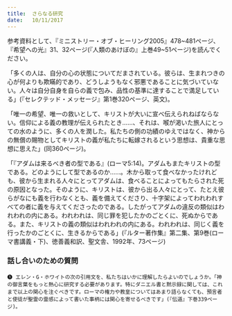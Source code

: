 ```yaml
---
title:  さらなる研究
date:   10/11/2017
---
```


参考資料として、『ミニストリー・オブ・ヒーリング2005』478~481ページ、『希望への光』31、32ページ(『人類のあけぼの』上巻49~51ページ)を読んでください。

「多くの人は、自分の心の状態についてだまされている。彼らは、生まれつきの心が何よりも欺瞞的であり、どうしようもなく邪悪であることに気づいていない。人々は自分自身を自らの義で包み、品性の基準に達することで満足している」(『セレクテッド・メッセージ』第1巻320ページ、英文)。

「唯一の希望、唯一の救いとして、キリストが大いに宣べ伝えられねばならない。信仰による義の教理が伝えられたとき......、それは、喉゙が渇いた旅人にとっての水のように、多くの人を潤した。私たちの側の功績のゆえではなく、神からの無償の賜物としてキリストの義が私たちに転嫁されるという思想は、貴重な思想に思えた」(同360ページ)。

「『アダムは来るべき者の型である』(ローマ5:14)。アダムもまたキリストの型である。どのようにして型であるのか......。木から取って食べなかったけれども、彼から生まれる人々にとってアダムは、食べることによってもたらされた死の原因となった。そのように、キリストは、彼から出る人々にとって、たとえ彼らがなにも義を行わなくとも、義を備えてくださり、十字架によってわれわれすべての者に義を与えてくださったのである。したがってアダムの違反の類似はわれわれの内にある。われわれは、同じ罪を犯したかのごとくに、死ぬからである。また、キリストの義の類似はわれわれの内にある。われわれは、同じく義を行ったかのごとくに、生きるからである」(『ルター著作集』第二集、第9巻(ローマ書講義・下)、徳善義和訳、聖文舎、1992年、73ページ)

### 話し合いのための質問

`❶ エレン・G・ホワイトの次の引用文を、私たちはいかに理解したらよいのでしょうか。「神の御言葉をもっと熱心に研究する必要があります。特にダニエル書と黙示録に関しては、これまで以上の関心を注ぐべきです。ローマの権力や教皇についてはあまり語らなくても、預言者と使徒が聖霊の霊感によって書いた事柄には関心を寄せるべきです」(『伝道』下巻339ページ)。`
